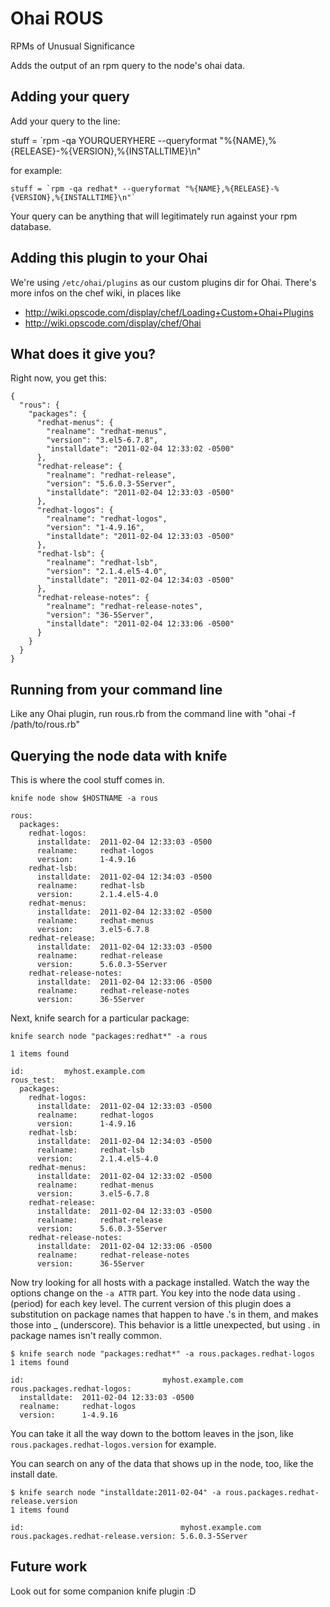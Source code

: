 # Ohai ROUS

RPMs of Unusual Significance

Adds the output of an rpm query to the node's ohai data.

## Adding your query

Add your query to the line:

stuff = `rpm -qa YOURQUERYHERE --queryformat "%{NAME},%{RELEASE}-%{VERSION},%{INSTALLTIME}\n"

for example:
```
stuff = `rpm -qa redhat* --queryformat "%{NAME},%{RELEASE}-%{VERSION},%{INSTALLTIME}\n"`
```

Your query can be anything that will legitimately run against your rpm database. 

## Adding this plugin to your Ohai

We're using `/etc/ohai/plugins` as our custom plugins dir for Ohai.  There's more infos on the chef wiki, in places like

- http://wiki.opscode.com/display/chef/Loading+Custom+Ohai+Plugins
- http://wiki.opscode.com/display/chef/Ohai

## What does it give you?

Right now, you get this:

```
{
  "rous": {
    "packages": {
      "redhat-menus": {
        "realname": "redhat-menus",
        "version": "3.el5-6.7.8",
        "installdate": "2011-02-04 12:33:02 -0500"
      },
      "redhat-release": {
        "realname": "redhat-release",
        "version": "5.6.0.3-5Server",
        "installdate": "2011-02-04 12:33:03 -0500"
      },
      "redhat-logos": {
        "realname": "redhat-logos",
        "version": "1-4.9.16",
        "installdate": "2011-02-04 12:33:03 -0500"
      },
      "redhat-lsb": {
        "realname": "redhat-lsb",
        "version": "2.1.4.el5-4.0",
        "installdate": "2011-02-04 12:34:03 -0500"
      },
      "redhat-release-notes": {
        "realname": "redhat-release-notes",
        "version": "36-5Server",
        "installdate": "2011-02-04 12:33:06 -0500"
      }
    }
  }
}

```


## Running from your command line

Like any Ohai plugin, run rous.rb from the command line with "ohai -f /path/to/rous.rb"

## Querying the node data with knife

This is where the cool stuff comes in.

`knife node show $HOSTNAME -a rous`

```
rous: 
  packages: 
    redhat-logos:         
      installdate:  2011-02-04 12:33:03 -0500
      realname:     redhat-logos
      version:      1-4.9.16
    redhat-lsb:           
      installdate:  2011-02-04 12:34:03 -0500
      realname:     redhat-lsb
      version:      2.1.4.el5-4.0
    redhat-menus:         
      installdate:  2011-02-04 12:33:02 -0500
      realname:     redhat-menus
      version:      3.el5-6.7.8
    redhat-release:       
      installdate:  2011-02-04 12:33:03 -0500
      realname:     redhat-release
      version:      5.6.0.3-5Server
    redhat-release-notes: 
      installdate:  2011-02-04 12:33:06 -0500
      realname:     redhat-release-notes
      version:      36-5Server
```

Next, knife search for a particular package:

`knife search node "packages:redhat*" -a rous`

```
1 items found

id:         myhost.example.com
rous_test: 
  packages: 
    redhat-logos:         
      installdate:  2011-02-04 12:33:03 -0500
      realname:     redhat-logos
      version:      1-4.9.16
    redhat-lsb:           
      installdate:  2011-02-04 12:34:03 -0500
      realname:     redhat-lsb
      version:      2.1.4.el5-4.0
    redhat-menus:         
      installdate:  2011-02-04 12:33:02 -0500
      realname:     redhat-menus
      version:      3.el5-6.7.8
    redhat-release:       
      installdate:  2011-02-04 12:33:03 -0500
      realname:     redhat-release
      version:      5.6.0.3-5Server
    redhat-release-notes: 
      installdate:  2011-02-04 12:33:06 -0500
      realname:     redhat-release-notes
      version:      36-5Server

```

Now try looking for all hosts with a package installed.  Watch the way the options change on the `-a ATTR` part. You key into the node data using . (period) for each key level.  The current version of this plugin does a substitution on package names that happen to have .'s in them, and makes those into _ (underscore). This behavior is a little unexpected, but using . in package names isn't really common.

```
$ knife search node "packages:redhat*" -a rous.packages.redhat-logos
1 items found

id:                               myhost.example.com
rous.packages.redhat-logos: 
  installdate:  2011-02-04 12:33:03 -0500
  realname:     redhat-logos
  version:      1-4.9.16
```

You can take it all the way down to the bottom leaves in the json, like `rous.packages.redhat-logos.version` for example.

You can search on any of the data that shows up in the node, too, like the install date.  

```
$ knife search node "installdate:2011-02-04" -a rous.packages.redhat-release.version
1 items found

id:                                   myhost.example.com
rous.packages.redhat-release.version: 5.6.0.3-5Server
```


## Future work

Look out for some companion knife plugin :D

